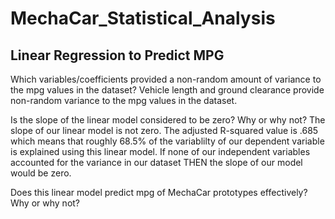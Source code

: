 # MechaCar_Statistical_Analysis

## Linear Regression to Predict MPG
Which variables/coefficients provided a non-random amount of variance to the mpg values in the dataset?
Vehicle length and ground clearance provide non-random variance to the mpg values in the dataset. 

Is the slope of the linear model considered to be zero? Why or why not?
The slope of our linear model is not zero. The adjusted R-squared value is .685 which means that roughly 68.5% of the variablilty of our dependent variable is explained using this linear model. If none of our independent variables accounted for the variance in our dataset THEN the slope of our model would be zero. 

Does this linear model predict mpg of MechaCar prototypes effectively? Why or why not?
